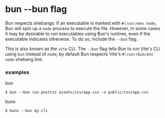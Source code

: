 # bun --bun flag

Bun respects shebangs. If an executable is marked with `#!/usr/env node`, Bun will
spin up a `node` process to execute the file. However, in some cases it may be desirable to run
executables using Bun's runtime, even if the executable indicates otherwise. To do so, include the
`--bun` flag.

This is also known as the `vite` CLI. The `--bun` flag tells Bun to run Vite's CLI using `bun` instead of
`node`; by default Bun respects Vite's `#!/usr/bin/env node` shebang line.

### examples

bun

```shell
$ bun --bun run postcss assets/css/app.css -o public/css/app.css
```

bunx

```shell
$ bunx --bun my-cli
```
